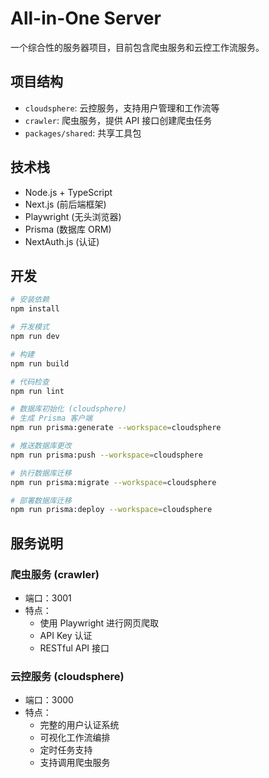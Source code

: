 # All-in-One Server

一个综合性的服务器项目，目前包含爬虫服务和云控工作流服务。

## 项目结构

- `cloudsphere`: 云控服务，支持用户管理和工作流等
- `crawler`: 爬虫服务，提供 API 接口创建爬虫任务
- `packages/shared`: 共享工具包

## 技术栈

- Node.js + TypeScript
- Next.js (前后端框架)
- Playwright (无头浏览器)
- Prisma (数据库 ORM)
- NextAuth.js (认证)

## 开发

```bash
# 安装依赖
npm install

# 开发模式
npm run dev

# 构建
npm run build

# 代码检查
npm run lint

# 数据库初始化 (cloudsphere)
# 生成 Prisma 客户端
npm run prisma:generate --workspace=cloudsphere

# 推送数据库更改
npm run prisma:push --workspace=cloudsphere

# 执行数据库迁移
npm run prisma:migrate --workspace=cloudsphere

# 部署数据库迁移
npm run prisma:deploy --workspace=cloudsphere
```

## 服务说明

### 爬虫服务 (crawler)

- 端口：3001
- 特点：
  - 使用 Playwright 进行网页爬取
  - API Key 认证
  - RESTful API 接口

### 云控服务 (cloudsphere)

- 端口：3000
- 特点：
  - 完整的用户认证系统
  - 可视化工作流编排
  - 定时任务支持
  - 支持调用爬虫服务
